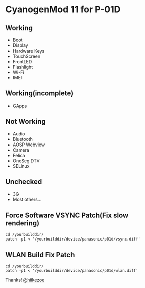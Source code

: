 # CyanogenMod 11 for P-01D
## Working
*  Boot
*  Display
*  Hardware Keys
*  TouchScreen
*  FrontLED
*  Flashlight
*  Wi-Fi
*  IMEI
## Working(incomplete)
*  GApps
## Not Working
*  Audio
*  Bluetooth
*  AOSP Webview
*  Camera
*  Felica
*  OneSeg DTV
*  SELinux
## Unchecked
*  3G
*  Most others...

## Force Software VSYNC Patch(Fix slow rendering)
	cd /yourbuilddir/
	patch -p1 < '/yourbuilddir/device/panasonic/p01d/vsync.diff'
	
## WLAN Build Fix Patch
	cd /yourbuilddir/
	patch -p1 < '/yourbuilddir/device/panasonic/p01d/wlan.diff'

Thanks! [@hiikezoe](https://github.com/hiikezoe)
